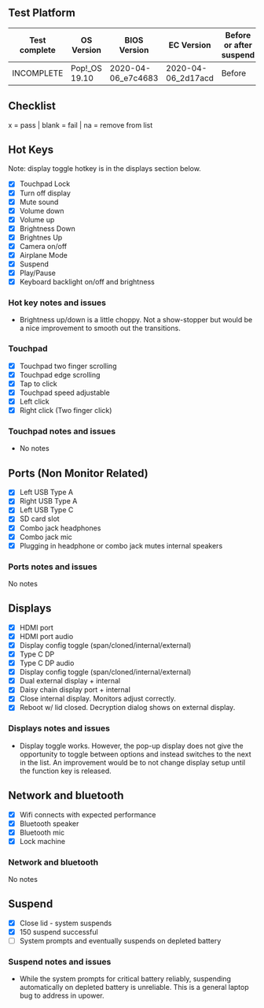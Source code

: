 ## Test Platform

| Test complete | OS Version    | BIOS Version       | EC Version         | Before or after suspend |
| --------------| ------------- | ------------------ | ------------------ | ----------------------- |
| INCOMPLETE    | Pop!_OS 19.10 | 2020-04-06_e7c4683 | 2020-04-06_2d17acd | Before                  |

## Checklist
x = pass | blank = fail | na = remove from list

## Hot Keys

Note: display toggle hotkey is in the displays section below.

- [x] Touchpad Lock
- [x] Turn off display
- [x] Mute sound
- [x] Volume down
- [x] Volume up
- [x] Brightness Down
- [x] Brightnes Up
- [x] Camera on/off
- [x] Airplane Mode
- [x] Suspend
- [x] Play/Pause
- [x] Keyboard backlight on/off and brightness

### Hot key notes and issues

- Brightness up/down is a little choppy. Not a show-stopper but would be a nice improvement to smooth out the transitions.

### Touchpad

- [x] Touchpad two finger scrolling 
- [x] Touchpad edge scrolling
- [x] Tap to click
- [x] Touchpad speed adjustable
- [x] Left click
- [x] Right click (Two finger click)

### Touchpad notes and issues

- No notes

## Ports (Non Monitor Related)

- [x] Left USB Type A
- [x] Right USB Type A
- [x] Left USB Type C
- [x] SD card slot
- [x] Combo jack headphones
- [x] Combo jack mic
- [x] Plugging in headphone or combo jack mutes internal speakers

### Ports notes and issues

No notes

## Displays

- [x] HDMI port
- [x] HDMI port audio
- [x] Display config toggle (span/cloned/internal/external)
- [x] Type C DP
- [x] Type C DP audio
- [x] Display config toggle (span/cloned/internal/external)
- [x] Dual external display + internal
- [x] Daisy chain display port + internal
- [x] Close internal display. Monitors adjust correctly.
- [x] Reboot w/ lid closed. Decryption dialog shows on external display.

### Displays notes and issues

- Display toggle works. However, the pop-up display does not give the opportunity to toggle between options and instead switches to the next in the list. An improvement would be to not change display setup until the function key is released.

## Network and bluetooth

- [x] Wifi connects with expected performance
- [x] Bluetooth speaker
- [x] Bluetooth mic
- [x] Lock machine

### Network and bluetooth

No notes

## Suspend

- [x] Close lid - system suspends
- [x] 150 suspend successful
- [ ] System prompts and eventually suspends on depleted battery

### Suspend notes and issues

- While the system prompts for critical battery reliably, suspending automatically on depleted battery is unreliable. This is a general laptop bug to address in upower.
